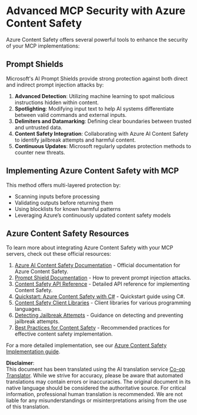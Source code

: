 <!--
CO_OP_TRANSLATOR_METADATA:
{
  "original_hash": "f5300fd1b5e84520d500b2a8f568a1d8",
  "translation_date": "2025-07-17T13:48:44+00:00",
  "source_file": "02-Security/azure-content-safety.md",
  "language_code": "en"
}
-->
# Advanced MCP Security with Azure Content Safety

Azure Content Safety offers several powerful tools to enhance the security of your MCP implementations:

## Prompt Shields

Microsoft's AI Prompt Shields provide strong protection against both direct and indirect prompt injection attacks by:

1. **Advanced Detection**: Utilizing machine learning to spot malicious instructions hidden within content.
2. **Spotlighting**: Modifying input text to help AI systems differentiate between valid commands and external inputs.
3. **Delimiters and Datamarking**: Defining clear boundaries between trusted and untrusted data.
4. **Content Safety Integration**: Collaborating with Azure AI Content Safety to identify jailbreak attempts and harmful content.
5. **Continuous Updates**: Microsoft regularly updates protection methods to counter new threats.

## Implementing Azure Content Safety with MCP

This method offers multi-layered protection by:
- Scanning inputs before processing
- Validating outputs before returning them
- Using blocklists for known harmful patterns
- Leveraging Azure’s continuously updated content safety models

## Azure Content Safety Resources

To learn more about integrating Azure Content Safety with your MCP servers, check out these official resources:

1. [Azure AI Content Safety Documentation](https://learn.microsoft.com/azure/ai-services/content-safety/) - Official documentation for Azure Content Safety.
2. [Prompt Shield Documentation](https://learn.microsoft.com/azure/ai-services/content-safety/concepts/prompt-shield) - How to prevent prompt injection attacks.
3. [Content Safety API Reference](https://learn.microsoft.com/rest/api/contentsafety/) - Detailed API reference for implementing Content Safety.
4. [Quickstart: Azure Content Safety with C#](https://learn.microsoft.com/azure/ai-services/content-safety/quickstart-csharp) - Quickstart guide using C#.
5. [Content Safety Client Libraries](https://learn.microsoft.com/azure/ai-services/content-safety/quickstart-client-libraries-rest-api) - Client libraries for various programming languages.
6. [Detecting Jailbreak Attempts](https://learn.microsoft.com/azure/ai-services/content-safety/concepts/jailbreak-detection) - Guidance on detecting and preventing jailbreak attempts.
7. [Best Practices for Content Safety](https://learn.microsoft.com/azure/ai-services/content-safety/concepts/best-practices) - Recommended practices for effective content safety implementation.

For a more detailed implementation, see our [Azure Content Safety Implementation guide](./azure-content-safety-implementation.md).

**Disclaimer**:  
This document has been translated using the AI translation service [Co-op Translator](https://github.com/Azure/co-op-translator). While we strive for accuracy, please be aware that automated translations may contain errors or inaccuracies. The original document in its native language should be considered the authoritative source. For critical information, professional human translation is recommended. We are not liable for any misunderstandings or misinterpretations arising from the use of this translation.